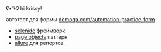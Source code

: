 ʢ• ͡•ʡ
hi krissy!

автотест для формы [demoqa.com/automation-practice-form](https://demoqa.com/automation-practice-form)

* [selenide](https://selenide.org/) фреймворк
* [page objects](https://martinfowler.com/bliki/PageObject.html) паттерн
* [allure](http://allure.qatools.ru/) для репортов